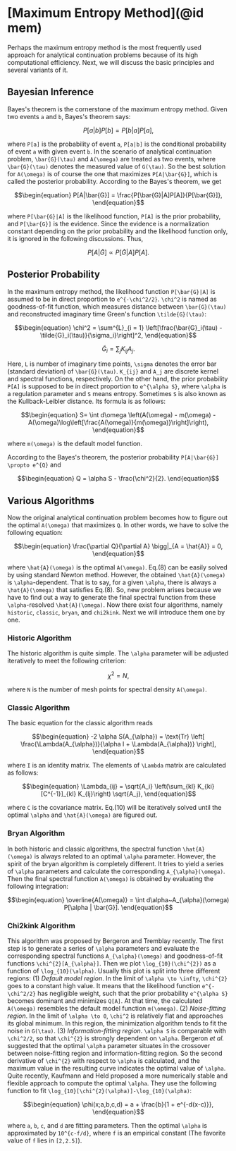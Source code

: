 # [Maximum Entropy Method](@id mem)

Perhaps the maximum entropy method is the most frequently used approach for analytical continuation problems because of its high computational efficiency. Next, we will discuss the basic principles and several variants of it.

## Bayesian Inference

Bayes's theorem is the cornerstone of the maximum entropy method. Given two events ``a`` and ``b``, Bayes's theorem says:
```math
\begin{equation}
P[a|b]P[b] = P[b|a]P[a],
\end{equation}
```
where ``P[a]`` is the probability of event ``a``, ``P[a|b]`` is the conditional probability of event ``a`` with given event ``b``. In the scenario of analytical continuation problem, ``\bar{G}(\tau)`` and ``A(\omega)`` are treated as two events, where ``\bar{G}(\tau)`` denotes the measured value of ``G(\tau)``. So the best solution for ``A(\omega)`` is of course the one that maximizes ``P[A|\bar{G}]``, which is called the posterior probability. According to the Bayes's theorem, we get
```math
\begin{equation}
P[A|\bar{G}] = \frac{P[\bar{G}|A]P[A]}{P[\bar{G}]},
\end{equation}
```
where ``P[\bar{G}|A]`` is the likelihood function, ``P[A]`` is the prior probability, and ``P[\bar{G}]`` is the evidence. Since the evidence is a normalization constant depending on the prior probability and the likelihood function only, it is ignored in the following discussions. Thus,
```math
\begin{equation}
P[A|\bar{G}] \propto P[\bar{G}|A]P[A].
\end{equation}
```

## Posterior Probability

In the maximum entropy method, the likelihood function ``P[\bar{G}|A]`` is assumed to be in direct proportion to ``e^{-\chi^2/2}``. ``\chi^2`` is named as goodness-of-fit function, which measures distance between ``\bar{G}(\tau)`` and reconstructed imaginary time Green's function ``\tilde{G}(\tau)``:
```math
\begin{equation}
\chi^2 = \sum^{L}_{i = 1} \left[\frac{\bar{G}_i(\tau) - \tilde{G}_i(\tau)}{\sigma_i}\right]^2,
\end{equation}
```
```math
\begin{equation}
\tilde{G}_i = \sum_j K_{ij} A_j.
\end{equation}
```
Here, ``L`` is number of imaginary time points, ``\sigma`` denotes the error bar (standard deviation) of ``\bar{G}(\tau)``. ``K_{ij}`` and ``A_j`` are discrete kernel and spectral functions, respectively. On the other hand, the prior probability ``P[A]`` is supposed to be in direct proportion to ``e^{\alpha S}``, where ``\alpha`` is a regulation parameter and ``S`` means entropy. Sometimes ``S`` is also known as the Kullback-Leibler distance. Its formula is as follows:
```math
\begin{equation}
S= \int d\omega \left(A(\omega) - m(\omega) - A(\omega)\log\left[\frac{A(\omega)}{m(\omega)}\right]\right),
\end{equation}
```
where ``m(\omega)`` is the default model function.

According to the Bayes's theorem, the posterior probability ``P[A|\bar{G}] \propto e^{Q}`` and
```math
\begin{equation}
Q = \alpha S - \frac{\chi^2}{2}.
\end{equation}
```

## Various Algorithms

Now the original analytical continuation problem becomes how to figure out the optimal ``A(\omega)`` that maximizes ``Q``. In other words, we have to solve the following equation:
```math
\begin{equation}
\frac{\partial Q}{\partial A} \bigg|_{A = \hat{A}} = 0,
\end{equation}
```
where ``\hat{A}(\omega)`` is the optimal ``A(\omega)``. Eq.(8) can be easily solved by using standard Newton method. However, the obtained ``\hat{A}(\omega)`` is ``\alpha``-dependent. That is to say, for a given ``\alpha``, there is always a ``\hat{A}(\omega)`` that satisfies Eq.(8). So, new problem arises because we have to find out a way to generate the final spectral function from these ``\alpha``-resolved ``\hat{A}(\omega)``. Now there exist four algorithms, namely `historic`, `classic`, `bryan`, and `chi2kink`. Next we will introduce them one by one.

### Historic Algorithm

The historic algorithm is quite simple. The ``\alpha`` parameter will be adjusted iteratively to meet the following criterion:
```math
\begin{equation}
\chi^2 = N,
\end{equation}
```
where ``N`` is the number of mesh points for spectral density ``A(\omega)``.

### Classic Algorithm

The basic equation for the classic algorithm reads
```math
\begin{equation}
-2 \alpha S(A_{\alpha}) = \text{Tr}
\left[
\frac{\Lambda(A_{\alpha})}{\alpha I + \Lambda(A_{\alpha})}
\right],
\end{equation}
```
where ``I`` is an identity matrix. The elements of ``\Lambda`` matrix are calculated as follows:
```math
\begin{equation}
\Lambda_{ij} = \sqrt{A_i} \left(\sum_{kl} K_{ki} [C^{-1}]_{kl} K_{lj}\right) \sqrt{A_j},
\end{equation}
```
where ``C`` is the covariance matrix. Eq.(10) will be iteratively solved until the optimal ``\alpha`` and ``\hat{A}(\omega)`` are figured out.

### Bryan Algorithm

In both historic and classic algorithms, the spectral function ``\hat{A}(\omega)`` is always related to an optimal ``\alpha`` parameter. However, the spirit of the bryan algorithm is completely different. It tries to yield a series of ``\alpha`` parameters and calculate the corresponding ``A_{\alpha}(\omega)``. Then the final spectral function ``A(\omega)`` is obtained by evaluating the following integration:
```math
\begin{equation}
\overline{A(\omega)} = \int d\alpha~A_{\alpha}(\omega) P[\alpha | \bar{G}].
\end{equation}
```

### Chi2kink Algorithm

This algorithm was proposed by Bergeron and Tremblay recently. The first step is to generate a series of ``\alpha`` parameters and evaluate the corresponding spectral functions ``A_{\alpha}(\omega)`` and goodness-of-fit functions ``\chi^{2}[A_{\alpha}]``. Then we plot ``\log_{10}(\chi^{2})`` as a function of ``\log_{10}(\alpha)``. Usually this plot is split into three different regions: (1) *Default model region*. In the limit of ``\alpha \to \infty``, ``\chi^{2}`` goes to a constant high value. It means that the likelihood function ``e^{-\chi^2/2}`` has negligible weight, such that the prior probability ``e^{\alpha S}`` becomes dominant and minimizes ``Q[A]``. At that time, the calculated ``A(\omega)`` resembles the default model function ``m(\omega)``. (2) *Noise-fitting region*. In the limit of ``\alpha \to 0``, ``\chi^2`` is relatively flat and approaches its global minimum. In this region, the minimization algorithm tends to fit the noise in ``G(\tau)``. (3) *Information-fitting region*. ``\alpha S`` is comparable with ``\chi^2/2``, so that ``\chi^{2}`` is strongly dependent on ``\alpha``. Bergeron *et al.* suggested that the optimal ``\alpha`` parameter situates in the crossover between noise-fitting region and information-fitting region. So the second derivative of ``\chi^{2}`` with respect to ``\alpha`` is calculated, and the maximum value in the resulting curve indicates the optimal value of ``\alpha``. Quite recently, Kaufmann and Held proposed a more numerically stable and flexible approach to compute the optimal ``\alpha``. They use the following function to fit ``\log_{10}[\chi^{2}(\alpha)]-\log_{10}(\alpha)``:
```math
\begin{equation}
\phi(x;a,b,c,d) = a + \frac{b}{1 + e^{-d(x-c)}},
\end{equation}
```
where ``a``, ``b``, ``c``, and ``d`` are fitting parameters. Then the optimal ``\alpha`` is approximated by ``10^{c-f/d}``, where ``f`` is an empirical constant (The favorite value of ``f`` lies in ``[2,2.5]``).
